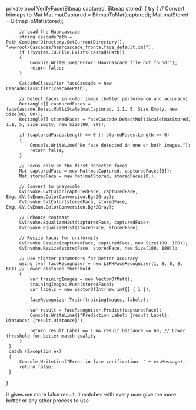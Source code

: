  private bool VerifyFace(Bitmap captured, Bitmap stored)
 {
     try
     {
         // Convert bitmaps to Mat
         Mat matCaptured = BitmapToMat(captured);
         Mat matStored = BitmapToMat(stored);

         // Load the Haarcascade
         string cascadePath = Path.Combine(Directory.GetCurrentDirectory(), "wwwroot/Cascades/haarcascade_frontalface_default.xml");
         if (!System.IO.File.Exists(cascadePath))
         {
             Console.WriteLine("Error: Haarcascade file not found!");
             return false;
         }

         CascadeClassifier faceCascade = new CascadeClassifier(cascadePath);

         // Detect faces in color image (better performance and accuracy)
         Rectangle[] capturedFaces = faceCascade.DetectMultiScale(matCaptured, 1.1, 5, Size.Empty, new Size(80, 80));
         Rectangle[] storedFaces = faceCascade.DetectMultiScale(matStored, 1.1, 5, Size.Empty, new Size(80, 80));

         if (capturedFaces.Length == 0 || storedFaces.Length == 0)
         {
             Console.WriteLine("No face detected in one or both images.");
             return false;
         }

         // Focus only on the first detected faces
         Mat capturedFace = new Mat(matCaptured, capturedFaces[0]);
         Mat storedFace = new Mat(matStored, storedFaces[0]);

         // Convert to grayscale
         CvInvoke.CvtColor(capturedFace, capturedFace, Emgu.CV.CvEnum.ColorConversion.Bgr2Gray);
         CvInvoke.CvtColor(storedFace, storedFace, Emgu.CV.CvEnum.ColorConversion.Bgr2Gray);

         // Enhance contrast
         CvInvoke.EqualizeHist(capturedFace, capturedFace);
         CvInvoke.EqualizeHist(storedFace, storedFace);

         // Resize faces for uniformity
         CvInvoke.Resize(capturedFace, capturedFace, new Size(100, 100));
         CvInvoke.Resize(storedFace, storedFace, new Size(100, 100));

         // Use tighter parameters for better accuracy
         using (var faceRecognizer = new LBPHFaceRecognizer(1, 8, 8, 8, 60)) // Lower distance threshold
         {
             var trainingImages = new VectorOfMat();
             trainingImages.Push(storedFace);
             var labels = new VectorOfInt(new int[] { 1 });

             faceRecognizer.Train(trainingImages, labels);

             var result = faceRecognizer.Predict(capturedFace);
             Console.WriteLine($"Prediction Label: {result.Label}, Distance: {result.Distance}");

             return result.Label == 1 && result.Distance <= 60; // Lower threshold for better match quality
         }
     }
     catch (Exception ex)
     {
         Console.WriteLine("Error in face verification: " + ex.Message);
         return false;
     }
 }

 it gives me more false result, it matches with every user give me more better or any other process to use
